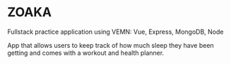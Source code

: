 # ZOAKA
Fullstack practice application using VEMN: Vue, Express, MongoDB, Node

App that allows users to keep track of how much sleep they have been getting and comes with a workout and health planner. 


